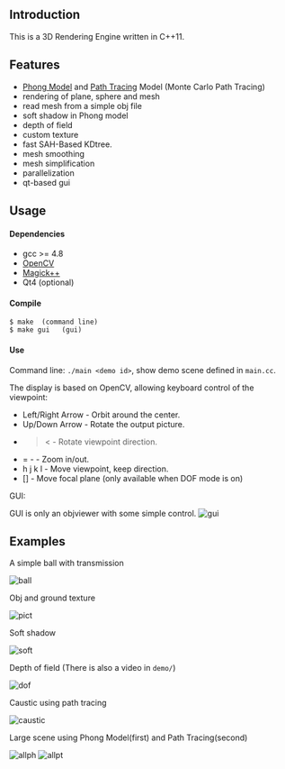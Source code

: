 ## Introduction

This is a 3D Rendering Engine written in C++11.

## Features

* [Phong Model](http://www.imagemagick.org/Magick++/) and [Path Tracing](http://en.wikipedia.org/wiki/Path_tracing) Model (Monte Carlo Path Tracing)
* rendering of plane, sphere and mesh
* read mesh from a simple obj file
* soft shadow in Phong model
* depth of field
* custom texture
* fast SAH-Based KDtree.
* mesh smoothing
* mesh simplification
* parallelization
* qt-based gui

## Usage
#### Dependencies
* gcc >= 4.8
* [OpenCV](http://opencv.org/)
* [Magick++](http://www.imagemagick.org/Magick++/)
* Qt4 (optional)

#### Compile
```
$ make	(command line)
$ make gui   (gui)
```

#### Use

Command line:
``./main <demo id>``, show demo scene defined in ``main.cc``.

The display is based on OpenCV, allowing keyboard control of the viewpoint:

* Left/Right Arrow - Orbit around the center.
* Up/Down Arrow - Rotate the output picture.
* > <	 - Rotate viewpoint direction.
* = -  - Zoom in/out.
* h j k l - Move viewpoint, keep direction.
* []  -  Move focal plane (only available when DOF mode is on)

GUI:

GUI is only an objviewer with some simple control.
![gui](https://github.com/ppwwyyxx/Ray-Tracing-Engine/raw/master/demo/gui.png)

## Examples
A simple ball with transmission

![ball](https://github.com/ppwwyyxx/Ray-Tracing-Engine/raw/master/demo/transmission.png)

Obj and ground texture

![pict](https://github.com/ppwwyyxx/Ray-Tracing-Engine/raw/master/demo/pic_texture.png)

Soft shadow

![soft](https://github.com/ppwwyyxx/Ray-Tracing-Engine/raw/master/demo/soft.png)

Depth of field (There is also a video in `demo/`)

![dof](https://github.com/ppwwyyxx/Ray-Tracing-Engine/raw/master/demo/dof.png)

Caustic using path tracing

![caustic](https://github.com/ppwwyyxx/Ray-Tracing-Engine/raw/master/demo/caustic.png)

Large scene using Phong Model(first) and Path Tracing(second)

![allph](https://github.com/ppwwyyxx/Ray-Tracing-Engine/raw/master/demo/all_phong.png)
![allpt](https://github.com/ppwwyyxx/Ray-Tracing-Engine/raw/master/demo/all_big_pt.png)
